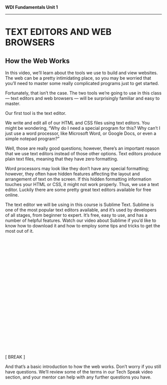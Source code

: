 **WDI Fundamentals Unit 1**

---

# TEXT EDITORS AND WEB BROWSERS
## How the Web Works


In this video, we’ll learn about the tools we use to build and view websites. The web can be a pretty intimidating place, so you may be worried that you’ll need to master some really complicated programs just to get started.

Fortunately, that isn’t the case. The two tools we’re going to use in this class — text editors and web browsers — will be surprisingly familiar and easy to master.

Our first tool is the text editor.

We write and edit all of our HTML and CSS files using text editors. You might be wondering, “Why do I need a special program for this? Why can’t I just use a word processor, like Microsoft Word, or Google Docs, or even a simple notepad program?”

Well, those are really good questions; however, there’s an important reason that we use text editors instead of those other options. Text editors produce plain text files, meaning that they have zero formatting.

Word processors may look like they don’t have any special formatting; however, they often have hidden features affecting the layout and arrangement of text on the screen. If this hidden formatting information touches your HTML or CSS, it might not work properly. Thus, we use a text editor. Luckily there are some pretty great text editors available for free online.

The text editor we will be using in this course is Sublime Text. Sublime is one of the most popular text editors available, and it’s used by developers of all stages, from beginner to expert. It’s free, easy to use, and has a number of helpful features. Watch our video about Sublime if you’d like to know how to download it and how to employ some tips and tricks to get the most out of it.

<iframe src="//fast.wistia.net/embed/iframe/b39xwakktq?seo=false" allowtransparency="true" frameborder="0" scrolling="no" class="wistia_embed" name="wistia_embed" allowfullscreen mozallowfullscreen webkitallowfullscreen oallowfullscreen msallowfullscreen width="0" height="360"></iframe>
<script src="//fast.wistia.net/assets/external/E-v1.js" async></script>

[ BREAK ]

And that’s a basic introduction to how the web works. Don’t worry if you still have questions. We’ll review some of the terms in our Tech Speak video section, and your mentor can help with any further questions you have.
